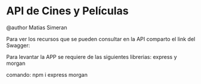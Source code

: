 # API de Cines y Películas
@author Matias Simeran

Para ver los recursos que se pueden consultar en la API comparto el link del Swagger:


Para levantar la APP se requiere de las siguientes librerias:
express y morgan

comando:
npm i express morgan